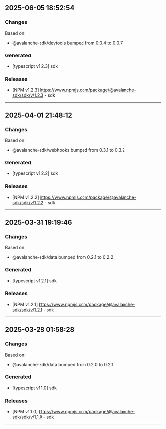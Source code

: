 ## 2025-06-05 18:52:54

### Changes

Based on:
- @avalanche-sdk/devtools bumped from 0.0.4 to 0.0.7

### Generated

- [typescript v1.2.3] sdk

### Releases

- [NPM v1.2.3] https://www.npmjs.com/package/@avalanche-sdk/sdk/v/1.2.3 - sdk

---

## 2025-04-01 21:48:12

### Changes

Based on:

- @avalanche-sdk/webhooks bumped from 0.3.1 to 0.3.2

### Generated

- [typescript v1.2.2] sdk

### Releases

- [NPM v1.2.2] https://www.npmjs.com/package/@avalanche-sdk/sdk/v/1.2.2 - sdk

---

## 2025-03-31 19:19:46

### Changes

Based on:

- @avalanche-sdk/data bumped from 0.2.1 to 0.2.2

### Generated

- [typescript v1.2.1] sdk

### Releases

- [NPM v1.2.1] https://www.npmjs.com/package/@avalanche-sdk/sdk/v/1.2.1 - sdk

---

## 2025-03-28 01:58:28

### Changes

Based on:

- @avalanche-sdk/data bumped from 0.2.0 to 0.2.1

### Generated

- [typescript v1.1.0] sdk

### Releases

- [NPM v1.1.0] https://www.npmjs.com/package/@avalanche-sdk/sdk/v/1.1.0 - sdk

---
